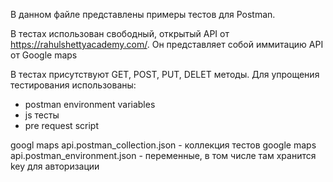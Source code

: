В данном файле представлены примеры тестов для Postman.

В тестах использован свободный, открытый API от https://rahulshettyacademy.com/.
Он представляет собой иммитацию API от Google maps

В тестах присутствуют GET, POST, PUT, DELET методы.
Для упрощения тестирования использованы:
+ postman environment variables
+ js тесты
+ pre request script

googl maps api.postman_collection.json - коллекция тестов
google maps api.postman_environment.json - переменные, в том числе там хранится key для авторизации


